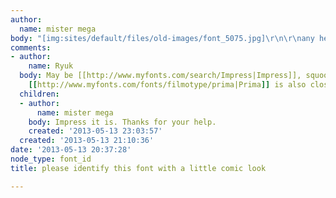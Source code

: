 ```yaml
---
author:
  name: mister mega
body: "[img:sites/default/files/old-images/font_5075.jpg]\r\n\r\nany help is appreciated."
comments:
- author:
    name: Ryuk
  body: May be [[http://www.myfonts.com/search/Impress|Impress]], squooshed a bit.
    [[http://www.myfonts.com/fonts/filmotype/prima|Prima]] is also close.
  children:
  - author:
      name: mister mega
    body: Impress it is. Thanks for your help.
    created: '2013-05-13 23:03:57'
  created: '2013-05-13 21:10:36'
date: '2013-05-13 20:37:28'
node_type: font_id
title: please identify this font with a little comic look

---
```

